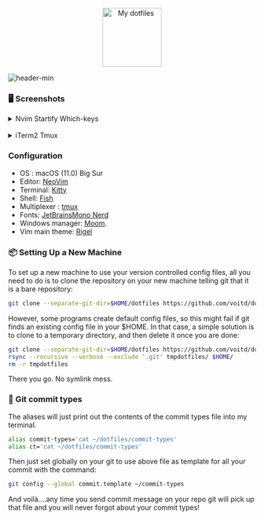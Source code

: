 <p align="center">
  <img src="https://user-images.githubusercontent.com/60138143/91989761-8fd15180-ed39-11ea-8a83-645f92507c2d.png" width="120" title="My dotfiles">
  <br>
</p>

![header-min](https://user-images.githubusercontent.com/60138143/92312584-cffb3300-efca-11ea-9e0c-5a0dffc3955c.png)

### 🖥 Screenshots

<details>
 <summary>Nvim Startify Which-keys</summary>
   <img width="1593" alt="fullscreen" src="https://user-images.githubusercontent.com/60138143/92312171-046cf000-efc7-11ea-9ee0-b594f7eb255d.png">
   <img width="1593" alt="startify" src="https://user-images.githubusercontent.com/60138143/92312169-046cf000-efc7-11ea-8e21-046a6ea90067.png">
   <img width="1593" alt="html" src="https://user-images.githubusercontent.com/60138143/92312166-02a32c80-efc7-11ea-913d-b1551e220649.png">
</details>
<br>
<details>
 <summary>iTerm2 Tmux</summary>
  <img width="1593" alt="iterm2 tmux" src="https://user-images.githubusercontent.com/60138143/91641434-12ea6300-ea2d-11ea-8e75-4b3d2afaaf6e.png">
</details>

### Configuration

- OS : macOS (11.0) Big Sur
- Editor: [NeoVim](https://neovim.io)
- Terminal: [Kitty](https://sw.kovidgoyal.net/kitty/)
- Shell: [Fish](https://fishshell.com)
- Multiplexer : [tmux](https://github.com/tmux/tmux)
- Fonts: [JetBrainsMono Nerd](https://github.com/JetBrains/JetBrainsMono)
- Windows manager: [Moom](https://manytricks.com/moom/).
- Vim main theme: [Rigel](https://rigel.netlify.app)

### 📦 Setting Up a New Machine

To set up a new machine to use your version controlled config files, all you need to do is to clone the repository on your new machine telling git that it is a bare repository:

```bash
git clone --separate-git-dir=$HOME/dotfiles https://github.com/voitd/dotfiles.git
```

However, some programs create default config files, so this might fail if git finds an existing config file in your \$HOME. In that case, a simple solution is to clone to a temporary directory,
and then delete it once you are done:

```bash
git clone --separate-git-dir=$HOME/dotfiles https://github.com/voitd/dotfiles.git tmpdotfiles
rsync --recursive --verbose --exclude '.git' tmpdotfiles/ $HOME/
rm -r tmpdotfiles
```

There you go. No symlink mess.

### 📩 Git commit types

The aliases will just print out the contents of the commit types file into my terminal.

```bash
alias commit-types='cat ~/dotfiles/commit-types'
alias ct='cat ~/dotfiles/commit-types'
```

Then just set globally on your git to use above file as template for all your commit with the command:

```bash
git config --global commit.template ~/commit-types
```

And voilà....any time you send commit message on your repo git will pick up that file and you will never forgot about your commit types!
